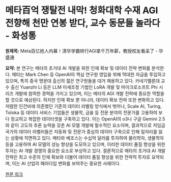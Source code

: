 # 메타百억 쟁탈전 내막! 청화대학 수재 AGI 전향해 천만 연봉 받다, 교수 동문들 놀라다 - 화성통

**원제목:** Meta百亿抢人内幕！清华学霸转行AGI拿千万年薪，教授校友看呆了 - 华盛通

**요약:** 본 연구는 메타의 초거대 AI 개발을 위한 인재 확보 및 데이터 전략 변화를 분석한다. 메타는  Mark Chen 등 OpenAI의 핵심 연구원 영입을 위해 막대한 자금을 투입하고 있으며,  특히 중국 명문대 출신의 젊은 연구원들을 대거 채용하고 있다.  카네기멜론대 교수 출신 Yuanzhi Li 등은  LLM 미세조정 기법인 LoRA 개발 및 마이크로소프트 Phi 시리즈 개발에 참여한 경력을 가지고 있으며,  이는 메타의 AGI 개발 전략에 중요한 역할을 할 것으로 예상된다.  하지만 인재 확보 뿐 아니라,  데이터 확보 전략 또한 변화하고 있다.  저렴한 인건비에 의존했던 기존의 데이터 라벨링 방식에서 벗어나, Scale AI, Turing, Toloka 등 데이터 서비스 기업들은  생물학, 금융 등 전문 분야의 전문가를 고용하여 보다 정교하고 복잡한 데이터셋을 구축하고 있다.  이는 OpenAI의 o3나 구글 Gemini 2.5와 같이 고도의 추론 능력을 갖춘 AI 모델 개발에 필수적인 요소이며,  결과적으로 저임금 국가의 데이터 라벨러들은  자동화 및 전문가 중심의 데이터 구축으로 인해 일자리를 잃는 상황에 직면하고 있다.  메타와 베조스는  수십억 달러를 투자하여 물리학자, 생물학자 등을 고용하여 AI 모델의 성능 향상을 도모하고 있으며,  이러한 데이터 품질 향상을 위한 투자는  AI 개발 경쟁의 중요한 요소로 부상하고 있다.  결론적으로 메타의 초거대 AI 개발 전략은  최고 수준의 인재 확보와 더불어  데이터 품질 향상을 위한 전략적 투자로 요약되며, 이는 AI 산업의 패러다임 변화를 보여주는 중요한 사례이다.

[원문 링크](https://www.hstong.com/news/detail/25072622540760456)
